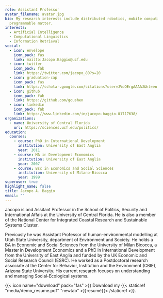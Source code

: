 ```yaml
---
role: Assistant Professor
avatar_filename: avatar.jpg
bio: My research interests include distributed robotics, mobile computing and
  programmable matter.
interests:
  - Artificial Intelligence
  - Computational Linguistics
  - Information Retrieval
social:
  - icon: envelope
    icon_pack: fas
    link: mailto:Jacopo.Baggio@ucf.edu
  - icon: twitter
    icon_pack: fab
    link: https://twitter.com/jacopo_80?s=20
  - icon: graduation-cap
    icon_pack: fas
    link: https://scholar.google.com/citations?user=JVoOErgAAAAJ&hl=en
  - icon: github
    icon_pack: fab
    link: https://github.com/gcushen
  - icon: linkedin
    icon_pack: fab
    link: https://www.linkedin.com/in/jacopo-baggio-01717638/
organizations:
  - name: University of Central Florida
    url: https://sciences.ucf.edu/politics/
education:
  courses:
    - course: PhD in International Development
      institution: University of East Anglia
      year: 2011
    - course: MA in Development Economics
      institution: University of East Anglia
      year: 2007
    - course: Bsc in Economics and Social Sciences
      institution: University of Milano-Bicocca
      year: 1999
superuser: true
highlight_name: false
title: Jacopo A. Baggio
email: ""
---
```

Jacopo is and Assitant Professor in the School of Politics, Security and International Affais at the University of Central Florida. He is also a member of the National Center for Integrated Coastal Research and Sustainable Systems Cluster.

Previously he was Assistant Professor of human-environmental modelling at Utah State University, department of Environment and Society. He holds a BA in Economic and Social Sciences from the University of Milan Bicocca, a Master in Development Economics and a PhD in International Development from the University of East Anglia and funded by the UK Economic and Social Research Council (ESRC). He worked as a Postdoctoral research associate at the Center for Behavior, Institution and the Environment (CBIE), Arizona State University. His current research focuses on understanding and managing Social-Ecological systems.

{{< icon name="download" pack="fas" >}} Download my {{< staticref "media/demo_resume.pdf" "newtab" >}}resumé{{< /staticref >}}.